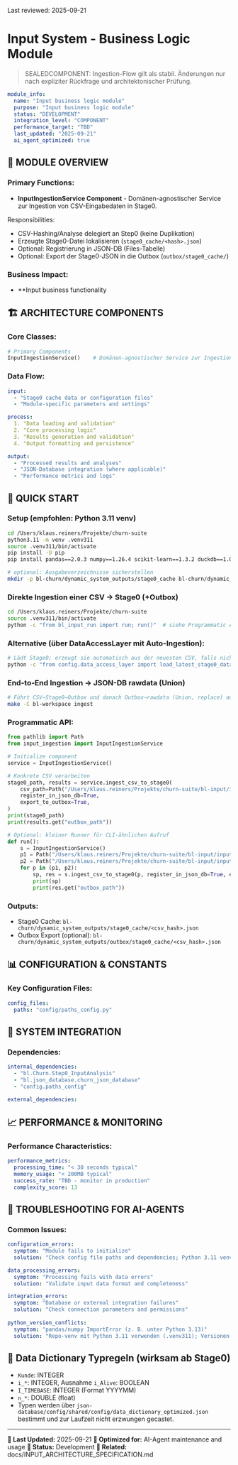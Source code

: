 Last reviewed: 2025-09-21

# Input System - Business Logic Module

> SEALEDCOMPONENT: Ingestion-Flow gilt als stabil. Änderungen nur nach expliziter Rückfrage und architektonischer Prüfung.

```yaml
module_info:
  name: "Input business logic module"
  purpose: "Input business logic module"
  status: "DEVELOPMENT"
  integration_level: "COMPONENT"
  performance_target: "TBD"
  last_updated: "2025-09-21"
  ai_agent_optimized: true
```

## 🎯 **MODULE OVERVIEW**

### **Primary Functions:**
- **InputIngestionService Component** - Domänen-agnostischer Service zur Ingestion von CSV-Eingabedaten in Stage0.

Responsibilities:
- CSV-Hashing/Analyse delegiert an Step0 (keine Duplikation)
- Erzeugte Stage0-Datei lokalisieren (`stage0_cache/<hash>.json`)
- Optional: Registrierung in JSON-DB (Files-Tabelle)
 - Optional: Export der Stage0-JSON in die Outbox (`outbox/stage0_cache/`)

### **Business Impact:**
- **Input business functionality

## 🏗️ **ARCHITECTURE COMPONENTS**

### **Core Classes:**
```python
# Primary Components
InputIngestionService()    # Domänen-agnostischer Service zur Ingestion von CSV-Eingabedaten in Stage0.
```

### **Data Flow:**
```yaml
input:
  - "Stage0 cache data or configuration files"
  - "Module-specific parameters and settings"

process:
  1. "Data loading and validation"
  2. "Core processing logic"
  3. "Results generation and validation"
  4. "Output formatting and persistence"

output:
  - "Processed results and analyses"
  - "JSON-Database integration (where applicable)"
  - "Performance metrics and logs"
```

## 🚀 **QUICK START**

### **Setup (empfohlen: Python 3.11 venv)**
```bash
cd /Users/klaus.reiners/Projekte/churn-suite
python3.11 -m venv .venv311
source .venv311/bin/activate
pip install -U pip
pip install pandas==2.0.3 numpy==1.26.4 scikit-learn==1.3.2 duckdb==1.0.0

# optional: Ausgabeverzeichnisse sicherstellen
mkdir -p bl-churn/dynamic_system_outputs/stage0_cache bl-churn/dynamic_system_outputs/outbox
```

### **Direkte Ingestion einer CSV → Stage0 (+Outbox)**
```bash
cd /Users/klaus.reiners/Projekte/churn-suite
source .venv311/bin/activate
python -c "from bl_input_run import run; run()"  # siehe Programmatic API unten
```

### **Alternative (über DataAccessLayer mit Auto-Ingestion):**
```bash
# Lädt Stage0; erzeugt sie automatisch aus der neuesten CSV, falls nicht vorhanden
python -c "from config.data_access_layer import load_latest_stage0_data; df=load_latest_stage0_data(); print(df.shape)"
```

### **End-to-End Ingestion → JSON-DB rawdata (Union)**
```bash
# Führt CSV→Stage0→Outbox und danach Outbox→rawdata (Union, replace) aus
make -C bl-workspace ingest
```

### **Programmatic API:**
```python
from pathlib import Path
from input_ingestion import InputIngestionService

# Initialize component
service = InputIngestionService()

# Konkrete CSV verarbeiten
stage0_path, results = service.ingest_csv_to_stage0(
    csv_path=Path("/Users/klaus.reiners/Projekte/churn-suite/bl-input/input_data/churn_Data_cleaned.csv"),
    register_in_json_db=True,
    export_to_outbox=True,
)
print(stage0_path)
print(results.get("outbox_path"))

# Optional: kleiner Runner für CLI-ähnlichen Aufruf
def run():
    s = InputIngestionService()
    p1 = Path("/Users/klaus.reiners/Projekte/churn-suite/bl-input/input_data/churn_Data_cleaned.csv")
    p2 = Path("/Users/klaus.reiners/Projekte/churn-suite/bl-input/input_data/ChurnData_20250831.csv")
    for p in (p1, p2):
        sp, res = s.ingest_csv_to_stage0(p, register_in_json_db=True, export_to_outbox=True)
        print(sp)
        print(res.get("outbox_path"))
```

### **Outputs:**
- Stage0 Cache: `bl-churn/dynamic_system_outputs/stage0_cache/<csv_hash>.json`
- Outbox Export (optional): `bl-churn/dynamic_system_outputs/outbox/stage0_cache/<csv_hash>.json`

## 📊 **CONFIGURATION & CONSTANTS**

### **Key Configuration Files:**
```yaml
config_files:
  paths: "config/paths_config.py"
```

## 🔗 **SYSTEM INTEGRATION**

### **Dependencies:**
```yaml
internal_dependencies:
  - "bl.Churn.Step0_InputAnalysis"
  - "bl.json_database.churn_json_database"
  - "config.paths_config"

external_dependencies:
```

## 📈 **PERFORMANCE & MONITORING**

### **Performance Characteristics:**
```yaml
performance_metrics:
  processing_time: "< 30 seconds typical"
  memory_usage: "< 200MB typical"
  success_rate: "TBD - monitor in production"
  complexity_score: 13
```

## 🔧 **TROUBLESHOOTING FOR AI-AGENTS**

### **Common Issues:**
```yaml
configuration_errors:
  symptom: "Module fails to initialize"
  solution: "Check config file paths and dependencies; Python 3.11 venv aktiv; Dependencies installiert"

data_processing_errors:
  symptom: "Processing fails with data errors"
  solution: "Validate input data format and completeness"

integration_errors:
  symptom: "Database or external integration failures"
  solution: "Check connection parameters and permissions"
  
python_version_conflicts:
  symptom: "pandas/numpy ImportError (z. B. unter Python 3.13)"
  solution: "Repo-venv mit Python 3.11 verwenden (.venv311); Versionen: pandas 2.0.3, numpy 1.26.4, scikit-learn 1.3.2"
```

## 🧱 **Data Dictionary Typregeln (wirksam ab Stage0)**
- `Kunde`: INTEGER
- `i_*`: INTEGER, Ausnahme `i_Alive`: BOOLEAN
- `I_TIMEBASE`: INTEGER (Format YYYYMM)
- `n_*`: DOUBLE (float)
- Typen werden über `json-database/config/shared/config/data_dictionary_optimized.json` bestimmt und zur Laufzeit nicht erzwungen gecastet.

---

**📅 Last Updated:** 2025-09-21
**🤖 Optimized for:** AI-Agent maintenance and usage
**🎯 Status:** Development
**🔗 Related:** docs/INPUT_ARCHITECTURE_SPECIFICATION.md